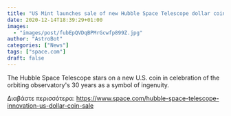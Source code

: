 ```yaml
---
title: "US Mint launches sale of new Hubble Space Telescope dollar coin"
date: 2020-12-14T18:39:29+01:00
images:
  - "images/post/fubEpQVDqBPMrGcwfp899Z.jpg"
author: "AstroBot"
categories: ["News"]
tags: ["space.com"]
draft: false
---
```


The Hubble Space Telescope stars on a new U.S. coin in celebration of the orbiting observatory's 30 years as a symbol of ingenuity. 

Διαβάστε περισσότερα: https://www.space.com/hubble-space-telescope-innovation-us-dollar-coin-sale
